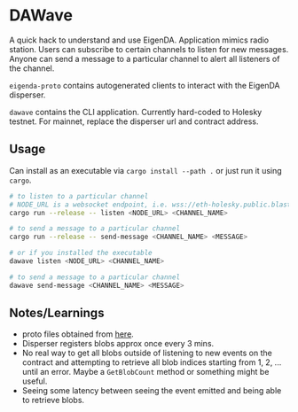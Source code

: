 # DAWave

A quick hack to understand and use EigenDA.
Application mimics radio station.
Users can subscribe to certain channels to listen for new messages.
Anyone can send a message to a particular channel to alert all listeners of the channel.

`eigenda-proto` contains autogenerated clients to interact with the EigenDA disperser.

`dawave` contains the CLI application.
Currently hard-coded to Holesky testnet.
For mainnet, replace the disperser url and contract address.

## Usage

Can install as an executable via `cargo install --path .` or just run it using `cargo`.

```bash
# to listen to a particular channel
# NODE_URL is a websocket endpoint, i.e. wss://eth-holesky.public.blastapi.io
cargo run --release -- listen <NODE_URL> <CHANNEL_NAME>

# to send a message to a particular channel
cargo run --release -- send-message <CHANNEL_NAME> <MESSAGE>

# or if you installed the executable 
dawave listen <NODE_URL> <CHANNEL_NAME>

# to send a message to a particular channel
dawave send-message <CHANNEL_NAME> <MESSAGE>
```

## Notes/Learnings

- proto files obtained from [here](https://github.com/Layr-Labs/eigenda/tree/master/api/proto).
- Disperser registers blobs approx once every 3 mins.
- No real way to get all blobs outside of listening to new events on the contract and attempting to retrieve all blob indices starting from 1, 2, ... until an error.
Maybe a `GetBlobCount` method or something might be useful.
- Seeing some latency between seeing the event emitted and being able to retrieve blobs.
